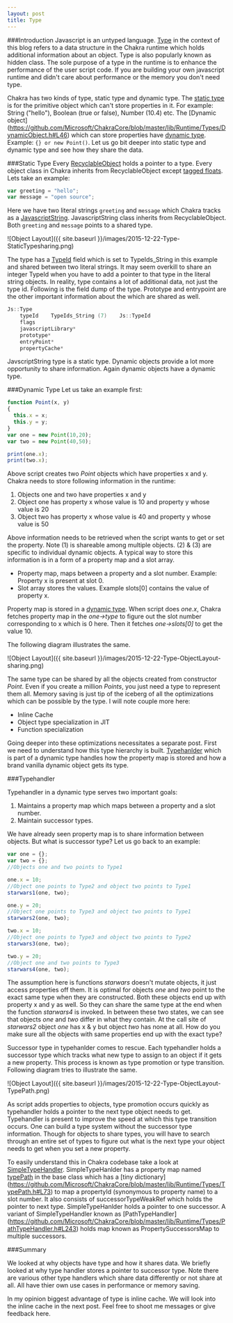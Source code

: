 ```yaml
---
layout: post
title: Type
---
```


###Introduction
Javascript is an untyped language. [Type](https://github.com/Microsoft/ChakraCore/blob/master/lib/Runtime/Types/Type.h#L22) in the context of this blog refers to a data structure in the Chakra runtime which holds additional information about an object. Type is also popularly known as hidden class. The sole purpose of a type in the runtime is to enhance the performance of the user script code. If you are building your own javascript runtime and didn't care about performance or the memory you don't need type. 

Chakra has two kinds of type, static type and dynamic type. The [static type](https://github.com/Microsoft/ChakraCore/blob/master/lib/Runtime/Types/StaticType.h) is for the primitive object which can't store properties in it. For example: String ("hello"), Boolean (true or false), Number (10.4) etc. The [Dynamic object] (https://github.com/Microsoft/ChakraCore/blob/master/lib/Runtime/Types/DynamicObject.h#L46)  which can store properties have [dynamic type](https://github.com/Microsoft/ChakraCore/blob/master/lib/Runtime/Types/DynamicType.h). Example: `{} or new Point()`. Let us go bit deeper into static type and dynamic type and see how they share the data. 


###Static Type
Every [RecyclableObject](https://github.com/Microsoft/ChakraCore/blob/master/lib/Runtime/Types/RecyclableObject.h#L191) holds a pointer to a type. Every object class in Chakra inherits from RecyclableObject except [tagged floats](http://abchatra.github.io/TaggedFloat/). Lets take an example:

```js
var greeting = "hello";
var message = "open source";
```

Here we have two literal strings `greeting` and `message` which Chakra tracks as a [JavascriptString](https://github.com/Microsoft/ChakraCore/blob/master/lib/Runtime/Library/JavascriptString.h#L50). JavascriptString class inherits from RecyclableObject. Both `greeting` and `message` points to a shared type. 

![Object Layout]({{ site.baseurl }}/images/2015-12-22-Type-StaticTypesharing.png)

The type has a [TypeId](https://github.com/Microsoft/ChakraCore/blob/master/lib/Runtime/Types/EdgeJavascriptTypeId.h#L23) field which is set to TypeIds_String in this example and shared between two literal strings. It may seem overkill to share an integer TypeId when you have to add a pointer to that type in the literal string objects. In reality, type contains a lot of additional data, not just the type id. Following is the field dump of the type. Prototype and entrypoint are the other important information about the which are shared as well.

```C++
Js::Type
    typeId    TypeIds_String (7)    Js::TypeId
    flags        
    javascriptLibrary*
    prototype*
    entryPoint*
    propertyCache*
```

JavscriptString type is a static type. Dynamic objects provide a lot more opportunity to share information. Again dynamic objects have a dynamic type.

###Dynamic Type
Let us take an example first:

```js
function Point(x, y)
{ 
  this.x = x;
  this.y = y;
}
var one = new Point(10,20);
var two = new Point(40,50);

print(one.x);
print(two.x);
```

Above script creates two *Point* objects which have properties x and y. Chakra needs to store following information in the runtime:

1.  Objects one and two have properties x and y
2.  Object one has property x whose value is 10 and property y whose value is 20
3.  Object two has property x whose value is 40 and property y whose value is 50

Above information needs to be retrieved when the script wants to get or set the property. Note (1) is shareable among multiple objects. (2) & (3) are specific to individual dynamic objects. A typical way to store this information is in a form of a property map and a slot array.

- Property map, maps between a property and a slot number. Example: Property x is present at slot 0. 
- Slot array stores the values. Example slots[0] contains the value of property x. 

Property map is stored in a [dynamic type](https://github.com/Microsoft/ChakraCore/blob/master/lib/Runtime/Types/DynamicType.h). When script does *one.x*, Chakra fetches property map in the *one->type* to figure out the slot number corresponding to x which is 0 here. Then it fetches *one->slots[0]* to get the value 10. 

The following diagram illustrates the same. 

![Object Layout]({{ site.baseurl }}/images/2015-12-22-Type-ObjectLayout-sharing.png)

The same type can be shared by all the objects created from constructor *Point*. Even if you create a million *Points*, you just need a type to represent them all. Memory saving is just tip of the iceberg of all the optimizations which can be possible by the type. I will note couple more here:

- Inline Cache
- Object type specialization in JIT
- Function specialization

Going deeper into these optimizations necessitates a separate post. First we need to understand how this type hierarchy is built. [Typehanlder](https://github.com/Microsoft/ChakraCore/blob/master/lib/Runtime/Types/DynamicType.h#L28) which is part of a dynamic type handles how the property map is stored and how a brand vanilla dynamic object gets its type. 

###Typehandler

Typehandler in a dynamic type serves two important goals:

1. Maintains a property map which maps between a property and a slot number. 
2. Maintain successor types. 

We have already seen property map is to share information between objects. But what is successor type? 
Let us go back to an example: 

```js
var one = {};       
var two = {};       
//Objects one and two points to Type1

one.x = 10;     
//Object one points to Type2 and object two points to Type1
starwars1(one, two);

one.y = 20;     
//Object one points to Type3 and object two points to Type1
starwars2(one, two);

two.x = 10;     
//Object one points to Type3 and object two points to Type2
starwars3(one, two);

two.y = 20;     
//Object one and two points to Type3
starwars4(one, two);
```
The assumption here is functions *starwars* doesn't mutate objects, it just access properties off them. It is optimal for objects *one* and *two* point to the exact same type when they are constructed. Both these objects end up with property x and y as well. So they can share the same type at the end when the function *starwars4* is invoked. In between these two states, we can see that objects *one* and *two* differ in what they contain. At the call site of *starwars2* object *one* has x & y but object *two* has none at all. How do you make sure all the objects with same properties end up with the exact type? 

Successor type in typehanlder comes to rescue. Each typehandler holds a successor type which tracks what new type to assign to an object if it gets a new property. This process is known as type promotion or type transition. Following diagram tries to illustrate the same. 

![Object Layout]({{ site.baseurl }}/images/2015-12-22-Type-ObjectLayout-TypePath.png)

As script adds properties to objects, type promotion occurs quickly as typehandler holds a pointer to the next type object needs to get. Typehandler is present to improve the speed at which this type transition occurs. One can build a type system without the successor type information. Though for objects to share types, you will have to search through an entire set of types to figure out what is the next type your object needs to get when you set a new property.

To easily understand this in Chakra codebase take a look at  [SimpleTypeHandler](https://github.com/Microsoft/ChakraCore/blob/master/lib/Runtime/Types/PathTypeHandler.h#L207). SimpleTypeHanlder has a property map named [typePath](https://github.com/Microsoft/ChakraCore/blob/master/lib/Runtime/Types/PathTypeHandler.h#L15) in the base class which has a [tiny dictionary] (https://github.com/Microsoft/ChakraCore/blob/master/lib/Runtime/Types/TypePath.h#L73) to map a propertyId (synonymous to property name) to a slot number. It also consists of successorTypeWeakRef which holds the pointer to next type. SimpleTypeHanlder holds  a pointer to one successor. A variant of SimpleTypeHandler known as  [PathTypeHandler] (https://github.com/Microsoft/ChakraCore/blob/master/lib/Runtime/Types/PathTypeHandler.h#L243) holds map known as PropertySuccessorsMap to multiple successors. 

###Summary

We looked at why objects have type and how it shares data. We briefly looked at why type handler stores a pointer to successor type. Note there are various other type handlers which share data differently or not share at all. All have thier own use cases in  performance or memory saving.

In my opinion biggest advantage of type is inline cache. We will look into the inline cache in the next post. Feel free to shoot me messages or give feedback here. 
